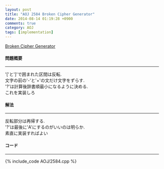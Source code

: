 ```yaml
---
layout: post
title: "AOJ 2584 Broken Cipher Generator"
date: 2014-08-14 01:19:28 +0900
comments: true
category: AOJ
tags: [implementation]
---
```


[Broken Cipher Generator](http://judge.u-aizu.ac.jp/onlinejudge/description.jsp?id=2584)

#### 問題概要

****

'['と']'で囲まれた区間は反転.  
文字の前の'-'と'+'の文だけ文字をずらす.  
'?'は計算後辞書順最小になるように決める.  
これを実装しろ

#### 解法

****

反転部分は再帰する.  
'?'は最後に'A'にするのがいいのは明らか.  
素直に実装すればよい

#### コード

****

{% include_code AOJ/2584.cpp %}
